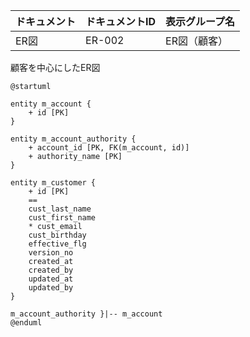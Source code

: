 ドキュメント|ドキュメントID|表示グループ名
------------|--------------|--------------
ER図        |ER-002        |ER図（顧客）  

顧客を中心にしたER図

```plantuml
@startuml 

entity m_account {
    + id [PK]
}

entity m_account_authority {
    + account_id [PK, FK(m_account, id)]
    + authority_name [PK]
}

entity m_customer {
    + id [PK]
    ==
    cust_last_name
    cust_first_name
    * cust_email
    cust_birthday
    effective_flg
    version_no
    created_at
    created_by
    updated_at
    updated_by
}

m_account_authority }|-- m_account
@enduml
```
